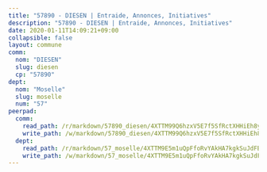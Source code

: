 ```yaml
---
title: "57890 - DIESEN | Entraide, Annonces, Initiatives"
description: "57890 - DIESEN | Entraide, Annonces, Initiatives"
date: 2020-01-11T14:09:21+09:00
collapsible: false
layout: commune
comm:
  nom: "DIESEN"
  slug: diesen
  cp: "57890"
dept:
  nom: "Moselle"
  slug: moselle
  num: "57"
peerpad:
  comm:
    read_path: /r/markdown/57890_diesen/4XTTM99Q6hzxV5E7f5SfRctXHHiEh8yMDJKjp6cgKaSSpRSrv
    write_path: /w/markdown/57890_diesen/4XTTM99Q6hzxV5E7f5SfRctXHHiEh8yMDJKjp6cgKaSSpRSrv-K3TgTjbSFyxjXjfR4Gj2FhbnWeDnruR5SH2UVCnataGwNGaP6pMNJK8e2atMSxNLSswGni2NNtkJyndXrZKaFfA3HK35KB1PrNYbv9DnpZAb3ihhyZehjrBiebZ4zWEYbENsyeZp
  dept:
    read_path: /r/markdown/57_moselle/4XTTM9E5m1uQpFfoRvYAkHA7kgkSuJdFBSCmoLnZ6YvxmqAKj
    write_path: /w/markdown/57_moselle/4XTTM9E5m1uQpFfoRvYAkHA7kgkSuJdFBSCmoLnZ6YvxmqAKj-K3TgTxpsRhjGfb3pJqDaX4rYTLkyLoK3BLA4awBfhTSCoyNhResrhhmfsEF8aKnccedt5XoBzWeRYfKxQxNKv71ETcpGharLRE7rdgTKY3uSaW3Du2dz8v23YEY268mfYmweTFnR
---
```


